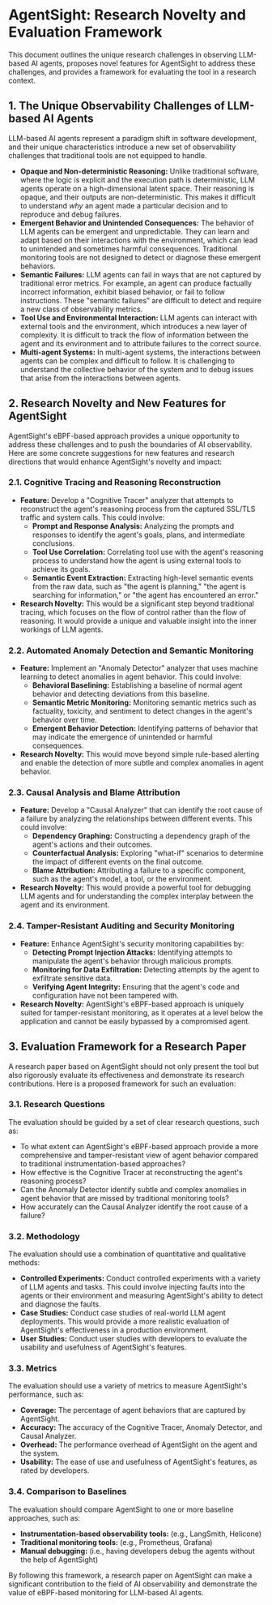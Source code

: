 # AgentSight: Research Novelty and Evaluation Framework

This document outlines the unique research challenges in observing LLM-based AI agents, proposes novel features for AgentSight to address these challenges, and provides a framework for evaluating the tool in a research context.

## 1. The Unique Observability Challenges of LLM-based AI Agents

LLM-based AI agents represent a paradigm shift in software development, and their unique characteristics introduce a new set of observability challenges that traditional tools are not equipped to handle.

*   **Opaque and Non-deterministic Reasoning:** Unlike traditional software, where the logic is explicit and the execution path is deterministic, LLM agents operate on a high-dimensional latent space. Their reasoning is opaque, and their outputs are non-deterministic. This makes it difficult to understand *why* an agent made a particular decision and to reproduce and debug failures.
*   **Emergent Behavior and Unintended Consequences:** The behavior of LLM agents can be emergent and unpredictable. They can learn and adapt based on their interactions with the environment, which can lead to unintended and sometimes harmful consequences. Traditional monitoring tools are not designed to detect or diagnose these emergent behaviors.
*   **Semantic Failures:** LLM agents can fail in ways that are not captured by traditional error metrics. For example, an agent can produce factually incorrect information, exhibit biased behavior, or fail to follow instructions. These "semantic failures" are difficult to detect and require a new class of observability metrics.
*   **Tool Use and Environmental Interaction:** LLM agents can interact with external tools and the environment, which introduces a new layer of complexity. It is difficult to track the flow of information between the agent and its environment and to attribute failures to the correct source.
*   **Multi-agent Systems:** In multi-agent systems, the interactions between agents can be complex and difficult to follow. It is challenging to understand the collective behavior of the system and to debug issues that arise from the interactions between agents.

## 2. Research Novelty and New Features for AgentSight

AgentSight's eBPF-based approach provides a unique opportunity to address these challenges and to push the boundaries of AI observability. Here are some concrete suggestions for new features and research directions that would enhance AgentSight's novelty and impact:

### 2.1. Cognitive Tracing and Reasoning Reconstruction

*   **Feature:** Develop a "Cognitive Tracer" analyzer that attempts to reconstruct the agent's reasoning process from the captured SSL/TLS traffic and system calls. This could involve:
    *   **Prompt and Response Analysis:** Analyzing the prompts and responses to identify the agent's goals, plans, and intermediate conclusions.
    *   **Tool Use Correlation:** Correlating tool use with the agent's reasoning process to understand how the agent is using external tools to achieve its goals.
    *   **Semantic Event Extraction:** Extracting high-level semantic events from the raw data, such as "the agent is planning," "the agent is searching for information," or "the agent has encountered an error."
*   **Research Novelty:** This would be a significant step beyond traditional tracing, which focuses on the flow of control rather than the flow of reasoning. It would provide a unique and valuable insight into the inner workings of LLM agents.

### 2.2. Automated Anomaly Detection and Semantic Monitoring

*   **Feature:** Implement an "Anomaly Detector" analyzer that uses machine learning to detect anomalies in agent behavior. This could involve:
    *   **Behavioral Baselining:** Establishing a baseline of normal agent behavior and detecting deviations from this baseline.
    *   **Semantic Metric Monitoring:** Monitoring semantic metrics such as factuality, toxicity, and sentiment to detect changes in the agent's behavior over time.
    *   **Emergent Behavior Detection:** Identifying patterns of behavior that may indicate the emergence of unintended or harmful consequences.
*   **Research Novelty:** This would move beyond simple rule-based alerting and enable the detection of more subtle and complex anomalies in agent behavior.

### 2.3. Causal Analysis and Blame Attribution

*   **Feature:** Develop a "Causal Analyzer" that can identify the root cause of a failure by analyzing the relationships between different events. This could involve:
    *   **Dependency Graphing:** Constructing a dependency graph of the agent's actions and their outcomes.
    *   **Counterfactual Analysis:** Exploring "what-if" scenarios to determine the impact of different events on the final outcome.
    *   **Blame Attribution:** Attributing a failure to a specific component, such as the agent's model, a tool, or the environment.
*   **Research Novelty:** This would provide a powerful tool for debugging LLM agents and for understanding the complex interplay between the agent and its environment.

### 2.4. Tamper-Resistant Auditing and Security Monitoring

*   **Feature:** Enhance AgentSight's security monitoring capabilities by:
    *   **Detecting Prompt Injection Attacks:** Identifying attempts to manipulate the agent's behavior through malicious prompts.
    *   **Monitoring for Data Exfiltration:** Detecting attempts by the agent to exfiltrate sensitive data.
    *   **Verifying Agent Integrity:** Ensuring that the agent's code and configuration have not been tampered with.
*   **Research Novelty:** AgentSight's eBPF-based approach is uniquely suited for tamper-resistant monitoring, as it operates at a level below the application and cannot be easily bypassed by a compromised agent.

## 3. Evaluation Framework for a Research Paper

A research paper based on AgentSight should not only present the tool but also rigorously evaluate its effectiveness and demonstrate its research contributions. Here is a proposed framework for such an evaluation:

### 3.1. Research Questions

The evaluation should be guided by a set of clear research questions, such as:

*   To what extent can AgentSight's eBPF-based approach provide a more comprehensive and tamper-resistant view of agent behavior compared to traditional instrumentation-based approaches?
*   How effective is the Cognitive Tracer at reconstructing the agent's reasoning process?
*   Can the Anomaly Detector identify subtle and complex anomalies in agent behavior that are missed by traditional monitoring tools?
*   How accurately can the Causal Analyzer identify the root cause of a failure?

### 3.2. Methodology

The evaluation should use a combination of quantitative and qualitative methods:

*   **Controlled Experiments:** Conduct controlled experiments with a variety of LLM agents and tasks. This could involve injecting faults into the agents or their environment and measuring AgentSight's ability to detect and diagnose the faults.
*   **Case Studies:** Conduct case studies of real-world LLM agent deployments. This would provide a more realistic evaluation of AgentSight's effectiveness in a production environment.
*   **User Studies:** Conduct user studies with developers to evaluate the usability and usefulness of AgentSight's features.

### 3.3. Metrics

The evaluation should use a variety of metrics to measure AgentSight's performance, such as:

*   **Coverage:** The percentage of agent behaviors that are captured by AgentSight.
*   **Accuracy:** The accuracy of the Cognitive Tracer, Anomaly Detector, and Causal Analyzer.
*   **Overhead:** The performance overhead of AgentSight on the agent and the system.
*   **Usability:** The ease of use and usefulness of AgentSight's features, as rated by developers.

### 3.4. Comparison to Baselines

The evaluation should compare AgentSight to one or more baseline approaches, such as:

*   **Instrumentation-based observability tools:** (e.g., LangSmith, Helicone)
*   **Traditional monitoring tools:** (e.g., Prometheus, Grafana)
*   **Manual debugging:** (i.e., having developers debug the agents without the help of AgentSight)

By following this framework, a research paper on AgentSight can make a significant contribution to the field of AI observability and demonstrate the value of eBPF-based monitoring for LLM-based AI agents.
